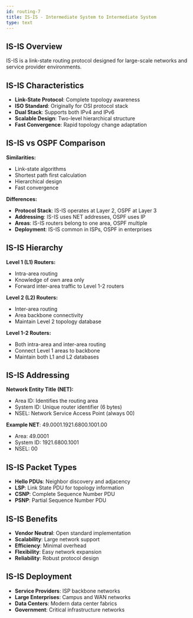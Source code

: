 ```yaml
---
id: routing-7
title: IS-IS - Intermediate System to Intermediate System
type: text
---
```


## IS-IS Overview

IS-IS is a link-state routing protocol designed for large-scale networks and service provider environments.

## IS-IS Characteristics

- **Link-State Protocol**: Complete topology awareness
- **ISO Standard**: Originally for OSI protocol stack
- **Dual Stack**: Supports both IPv4 and IPv6
- **Scalable Design**: Two-level hierarchical structure
- **Fast Convergence**: Rapid topology change adaptation

## IS-IS vs OSPF Comparison

**Similarities:**
- Link-state algorithms
- Shortest path first calculation
- Hierarchical design
- Fast convergence

**Differences:**
- **Protocol Stack**: IS-IS operates at Layer 2, OSPF at Layer 3
- **Addressing**: IS-IS uses NET addresses, OSPF uses IP
- **Areas**: IS-IS routers belong to one area, OSPF multiple
- **Deployment**: IS-IS common in ISPs, OSPF in enterprises

## IS-IS Hierarchy

**Level 1 (L1) Routers:**
- Intra-area routing
- Knowledge of own area only
- Forward inter-area traffic to Level 1-2 routers

**Level 2 (L2) Routers:**
- Inter-area routing
- Area backbone connectivity
- Maintain Level 2 topology database

**Level 1-2 Routers:**
- Both intra-area and inter-area routing
- Connect Level 1 areas to backbone
- Maintain both L1 and L2 databases

## IS-IS Addressing

**Network Entity Title (NET):**
- Area ID: Identifies the routing area
- System ID: Unique router identifier (6 bytes)
- NSEL: Network Service Access Point (always 00)

**Example NET**: 49.0001.1921.6800.1001.00
- Area: 49.0001
- System ID: 1921.6800.1001
- NSEL: 00

## IS-IS Packet Types

- **Hello PDUs**: Neighbor discovery and adjacency
- **LSP**: Link State PDU for topology information
- **CSNP**: Complete Sequence Number PDU
- **PSNP**: Partial Sequence Number PDU

## IS-IS Benefits

- **Vendor Neutral**: Open standard implementation
- **Scalability**: Large network support
- **Efficiency**: Minimal overhead
- **Flexibility**: Easy network expansion
- **Reliability**: Robust protocol design

## IS-IS Deployment

- **Service Providers**: ISP backbone networks
- **Large Enterprises**: Campus and WAN networks
- **Data Centers**: Modern data center fabrics
- **Government**: Critical infrastructure networks